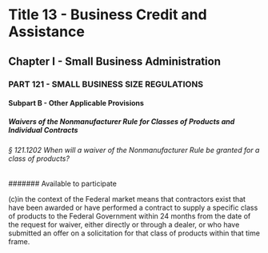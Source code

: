 
# Title 13 - Business Credit and Assistance
## Chapter I - Small Business Administration
### PART 121 - SMALL BUSINESS SIZE REGULATIONS
#### Subpart B - Other Applicable Provisions
##### Waivers of the Nonmanufacturer Rule for Classes of Products and Individual Contracts
###### § 121.1202 When will a waiver of the Nonmanufacturer Rule be granted for a class of products?
####### Available to participate

(c)in the context of the Federal market means that contractors exist that have been awarded or have performed a contract to supply a specific class of products to the Federal Government within 24 months from the date of the request for waiver, either directly or through a dealer, or who have submitted an offer on a solicitation for that class of products within that time frame.
